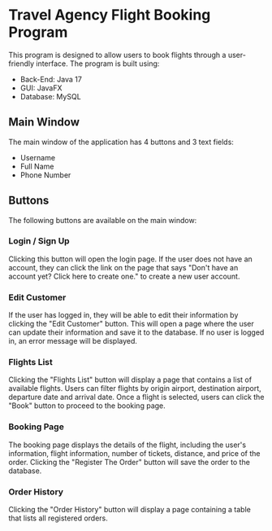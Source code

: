 # Travel Agency Flight Booking Program

This program is designed to allow users to book flights through a user-friendly interface.
The program is built using:
- Back-End: Java 17
- GUI: JavaFX
- Database: MySQL

## Main Window

The main window of the application has 4 buttons and 3 text fields:
- Username
- Full Name
- Phone Number

## Buttons

The following buttons are available on the main window:

### Login / Sign Up

Clicking this button will open the login page. If the user does not have an account, they can click the link on the page that says "Don't have an account yet? Click here to create one." to create a new user account.

### Edit Customer

If the user has logged in, they will be able to edit their information by clicking the "Edit Customer" button. This will open a page where the user can update their information and save it to the database. If no user is logged in, an error message will be displayed.

### Flights List

Clicking the "Flights List" button will display a page that contains a list of available flights. Users can filter flights by origin airport, destination airport, departure date and arrival date. Once a flight is selected, users can click the "Book" button to proceed to the booking page.

### Booking Page

The booking page displays the details of the flight, including the user's information, flight information, number of tickets, distance, and price of the order. Clicking the "Register The Order" button will save the order to the database.

### Order History

Clicking the "Order History" button will display a page containing a table that lists all registered orders.
